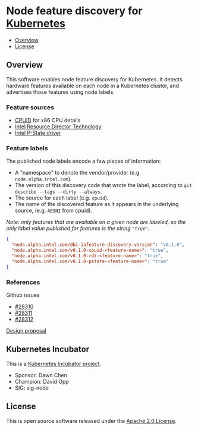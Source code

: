 # Node feature discovery for [Kubernetes](https://kubernetes.io)

- [Overview](#overview)
- [License](#license)

## Overview

This software enables node feature discovery for Kubernetes. It detects
hardware features available on each node in a Kubernetes cluster, and advertises
those features using node labels.

### Feature sources

- [CPUID][cpuid] for x86 CPU details
- [Intel Resource Director Technology][intel-rdt]
- [Intel P-State driver][intel-pstate]

### Feature labels

The published node labels encode a few pieces of information:

- A "namespace" to denote the vendor/provider (e.g. `node.alpha.intel.com`).
- The version of this discovery code that wrote the label, according to
  `git describe --tags --dirty --always`.
- The source for each label (e.g. `cpuid`).
- The name of the discovered feature as it appears in the underlying
  source, (e.g. `AESNI` from cpuid).

_Note: only features that are available on a given node are labeled, so
the only label value published for features is the string `"true"`._

```json
{
  "node.alpha.intel.com/dbi-iafeature-discovery.version": "v0.1.0",
  "node.alpha.intel.com/v0.1.0-cpuid-<feature-name>": "true",
  "node.alpha.intel.com/v0.1.0-rdt-<feature-name>": "true",
  "node.alpha.intel.com/v0.1.0-pstate-<feature-name>": "true"
}
```

### References

Github issues

- [#28310](https://github.com/kubernetes/kubernetes/issues/28310)
- [#28311](https://github.com/kubernetes/kubernetes/issues/28311)
- [#28312](https://github.com/kubernetes/kubernetes/issues/28312)

[Design proposal](https://docs.google.com/document/d/1uulT2AjqXjc_pLtDu0Kw9WyvvXm-WAZZaSiUziKsr68/edit)

## Kubernetes Incubator

This is a [Kubernetes Incubator project](https://github.com/kubernetes/community/blob/master/incubator.md).

- Sponsor: Dawn Chen
- Champion: David Opp
- SIG: sig-node

## License

This is open source software released under the [Apache 2.0 License](LICENSE).

<!-- Links -->
[cpuid]: http://man7.org/linux/man-pages/man4/cpuid.4.html
[intel-rdt]: http://www.intel.com/content/www/us/en/architecture-and-technology/resource-director-technology.html
[intel-pstate]: https://www.kernel.org/doc/Documentation/cpu-freq/intel-pstate.txt
